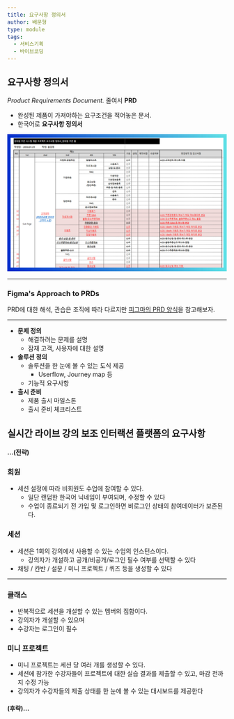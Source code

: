 ```yaml
---
title: 요구사항 정의서
author: 배문형
type: module
tags:
  - 서비스기획
  - 바이브코딩
---
```


## 요구사항 정의서

*Product Requirements Document.* 줄여서 **PRD**

- 완성된 제품이 가져야하는 요구조건을 적어놓은 문서. 
- 한국어로 **요구사항 정의서**

![](../attachments/ux-prds.png)

---

### Figma's Approach to PRDs

PRD에 대한 해석, 관습은 조직에 따라 다르지만 [피그마의 PRD 양식](https://m00nlygreat.notion.site/Figma-s-Approach-to-PRDs-23296ccfa44080c4aabce301feb892c0)을 참고해보자.

***

- **문제 정의**
	- 해결하려는 문제를 설명
	- 잠재 고객, 사용자에 대한 설명
- **솔루션 정의**
	- 솔루션을 한 눈에 볼 수 있는 도식 제공 
		- Userflow, Journey map 등
	- 기능적 요구사항
- **출시 준비**
	- 제품 출시 마일스톤
	- 출시 준비 체크리스트

## 실시간 라이브 강의 보조 인터랙션 플랫폼의 요구사항

#### ...(전략)

### 회원

- 세션 설정에 따라 비회원도 수업에 참여할 수 있다.
	- 일단 랜덤한 한국어 닉네임이 부여되며, 수정할 수 있다
	- 수업이 종료되기 전 가입 및 로그인하면 비로그인 상태의 참여데이터가 보존된다.

### 세션

- 세션은 1회의 강의에서 사용할 수 있는 수업의 인스턴스이다.
	- 강의자가 개설하고 공개/비공개/로그인 필수 여부를 선택할 수 있다
- 채팅 / 칸반 / 설문 / 미니 프로젝트 / 퀴즈 등을 생성할 수 있다

***

### 클래스

- 반복적으로 세션을 개설할 수 있는 멤버의 집합이다.
- 강의자가 개설할 수 있으며
- 수강자는 로그인이 필수

### 미니 프로젝트

- 미니 프로젝트는 세션 당 여러 개를 생성할 수 있다.
- 세션에 참가한 수강자들이 프로젝트에 대한 실습 결과를 제출할 수 있고, 마감 전까지 수정 가능
- 강의자가 수강자들의 제출 상태를 한 눈에 볼 수 있는 대시보드를 제공한다

#### (후략)...